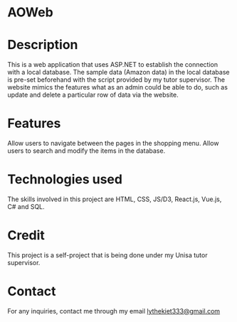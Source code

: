 # AOWeb
# Description
This is a web application that uses ASP.NET to establish the connection with a local database. The sample data (Amazon data) in the local database is pre-set beforehand with the script provided by my tutor supervisor. The website mimics the features what as an admin could be able to do, such as update and delete a particular row of data via the website.
# Features
Allow users to navigate between the pages in the shopping menu.
Allow users to search and modify the items in the database.
# Technologies used
The skills involved in this project are HTML, CSS, JS/D3, React.js, Vue.js, C# and SQL.
# Credit
This project is a self-project that is being done under my Unisa tutor supervisor.
# Contact
For any inquiries, contact me through my email lythekiet333@gmail.com
